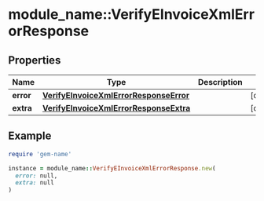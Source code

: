 # module_name::VerifyEInvoiceXmlErrorResponse

## Properties

| Name | Type | Description | Notes |
| ---- | ---- | ----------- | ----- |
| **error** | [**VerifyEInvoiceXmlErrorResponseError**](VerifyEInvoiceXmlErrorResponseError.md) |  | [optional] |
| **extra** | [**VerifyEInvoiceXmlErrorResponseExtra**](VerifyEInvoiceXmlErrorResponseExtra.md) |  | [optional] |

## Example

```ruby
require 'gem-name'

instance = module_name::VerifyEInvoiceXmlErrorResponse.new(
  error: null,
  extra: null
)
```

